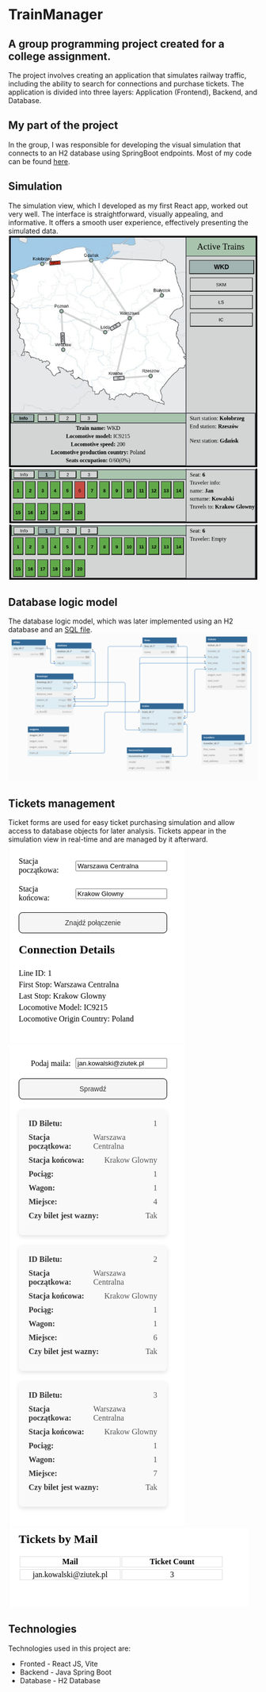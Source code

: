 # TrainManager
## A group programming project created for a college assignment.
The project involves creating an application that simulates railway traffic, including the ability to search for connections and purchase tickets. The application is divided into three layers: Application (Frontend), Backend, and Database.
## My part of the project
In the group, I was responsible for developing the visual simulation that connects to an H2 database using SpringBoot endpoints. Most of my code can be found [here](front_merge/src/Canvas).
## Simulation
The simulation view, which I developed as my first React app, worked out very well. The interface is straightforward, visually appealing, and informative. It offers a smooth user experience, effectively presenting the simulated data.
![Screen1](img/2024-06-26-09-58-06.png)
![Screen2](img/2024-06-26-10-00-46.png)
![Screen3](img/2024-06-26-10-00-54.png)
## Database logic model
The database logic model, which was later implemented using an H2 database and an [SQL file](src/main/resources/schema.sql).
![Screen4](img/2024-06-26-01-03-13.png)

## Tickets management
Ticket forms are used for easy ticket purchasing simulation and allow access to database objects for later analysis. Tickets appear in the simulation view in real-time and are managed by it afterward.
![Screen5](img/2024-06-26-10-01-48.png)  
![Screen6](img/2024-06-26-10-02-58.png)  
![Screen7](img/2024-06-26-10-03-10.png)

## Technologies
Technologies used in this project are:
* Fronted - React JS, Vite
* Backend - Java Spring Boot
* Database - H2 Database

